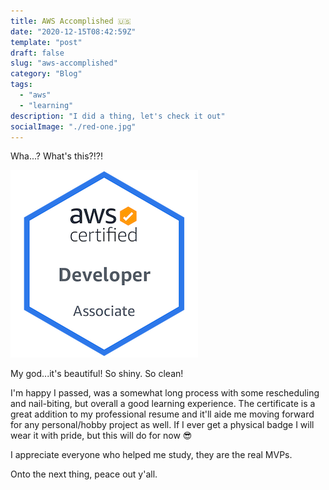 ```yaml
---
title: AWS Accomplished 🇺🇸
date: "2020-12-15T08:42:59Z"
template: "post"
draft: false
slug: "aws-accomplished"
category: "Blog"
tags:
  - "aws"
  - "learning"
description: "I did a thing, let's check it out"
socialImage: "./red-one.jpg"
---
```


Wha...? What's this?!?!

[![AWS Cert](/media/aws-certified-developer-associate.png)](https://www.youracclaim.com/badges/5cbd08ba-053a-4227-b4f2-0bc92becd24d/public_url)

My god...it's beautiful! So shiny. So clean!

I'm happy I passed, was a somewhat long process with some rescheduling and nail-biting, but overall a good learning experience. The certificate is a great addition to my professional resume and it'll aide me moving forward for any personal/hobby project as well. If I ever get a physical badge I will wear it with pride, but this will do for now 😎

I appreciate everyone who helped me study, they are the real MVPs.

Onto the next thing, peace out y'all.
